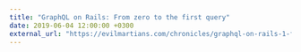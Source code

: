 ```yaml
---
title: "GraphQL on Rails: From zero to the first query"
date: 2019-06-04 12:00:00 +0300
external_url: "https://evilmartians.com/chronicles/graphql-on-rails-1-from-zero-to-the-first-query"
---
```

